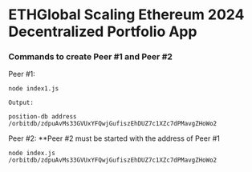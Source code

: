 # ETHGlobal Scaling Ethereum 2024 Decentralized Portfolio App


### Commands to create Peer #1 and Peer #2

Peer #1:

    node index1.js 
    
    Output:

    position-db address /orbitdb/zdpuAvMs33GVUxYFQwjGufiszEhDUZ7c1XZc7dPMavgZHoWo2

Peer #2:
**Peer #2 must be started with the address of Peer #1

    node index.js /orbitdb/zdpuAvMs33GVUxYFQwjGufiszEhDUZ7c1XZc7dPMavgZHoWo2


